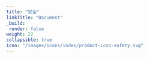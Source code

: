```yaml
---
title: "安全"
linkTitle: "Document"
_build:
 render: false 
weight: 22
collapsible: true
icon: "/images/icons/index/product-icon-safety.svg"
---
```



